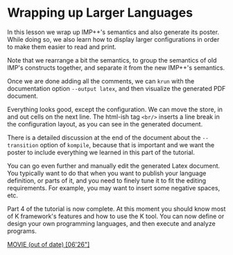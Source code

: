 <!-- Copyright (c) 2010-2019 K Team. All Rights Reserved. -->

# Wrapping up Larger Languages

In this lesson we wrap up IMP++'s semantics and also generate its poster.
While doing so, we also learn how to display larger configurations in order
to make them easier to read and print.

Note that we rearrange a bit the semantics, to group the semantics of old
IMP's constructs together, and separate it from the new IMP++'s semantics.

Once we are done adding all the comments, we can `krun` with the documentation
option `--output latex`, and then visualize the generated PDF document.

Everything looks good, except the configuration. We can move the store, in
and out cells on the next line. The html-ish tag `<br/>` inserts a line break
in the configuration layout, as you can see in the generated document.

There is a detailed discussion at the end of the document about the
`--transition` option of `kompile`, because that is important and we want
the poster to include everything we learned in this part of the tutorial.

You can go even further and manually edit the generated Latex document.
You typically want to do that when you want to publish your language
definition, or parts of it, and you need to finely tune it to fit the
editing requirements. For example, you may want to insert some negative
spaces, etc.

Part 4 of the tutorial is now complete. At this moment you should know most
of K framework's features and how to use the K tool. You can now define or
design your own programming languages, and then execute and analyze programs.

[MOVIE (out of date) [06'26"]](http://youtu.be/QV1AGagktzk)
